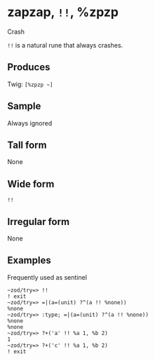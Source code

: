 zapzap, `!!`, %zpzp
============================

Crash

`!!` is a natural rune that always crashes.

Produces
--------

Twig: `[%zpzp ~]`

Sample
------

Always ignored

Tall form
---------

None

Wide form
---------

    !!

Irregular form
--------------

None

Examples
--------

Frequently used as sentinel

    ~zod/try=> !!
    ! exit
    ~zod/try=> =|(a=(unit) ?^(a !! %none))
    %none
    ~zod/try=> :type; =|(a=(unit) ?^(a !! %none))
    %none
    %none
    ~zod/try=> ?+('a' !! %a 1, %b 2)
    1
    ~zod/try=> ?+('c' !! %a 1, %b 2)
    ! exit
